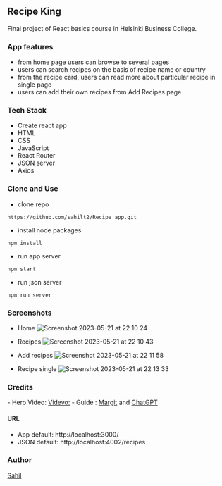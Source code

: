 ## Recipe King
Final project of React basics course in Helsinki Business College.

### App features
- from home page users can browse to several pages
- users can search recipes on the basis of recipe name or country
- from the recipe card, users can read more about particular recipe in single page
- users can add their own recipes from Add Recipes page

### Tech Stack
- Create react app
- HTML
- CSS
- JavaScript  
- React Router
- JSON server
- Axios

### Clone and Use
- clone repo
```
https://github.com/sahilt2/Recipe_app.git
````
- install node packages
```
npm install
````
- run app server
```
npm start
````
- run json server
```
npm run server
```


### Screenshots
- Home
![Screenshot 2023-05-21 at 22 10 24](https://github.com/sahilt2/Recipe_app/assets/78885935/17a6ae9b-4b00-48db-b2d4-be17a33763bc)

- Recipes
![Screenshot 2023-05-21 at 22 10 43](https://github.com/sahilt2/Recipe_app/assets/78885935/216324c2-1b9f-412a-8906-f4d3186bf7d5)


- Add recipes
![Screenshot 2023-05-21 at 22 11 58](https://github.com/sahilt2/Recipe_app/assets/78885935/85bb5705-67c0-44de-ad00-2207fd5e3461)

- Recipe single
![Screenshot 2023-05-21 at 22 13 33](https://github.com/sahilt2/Recipe_app/assets/78885935/54205f1c-843b-4159-97be-b2a96c87c06e)

### Credits
- Hero Video: [Videvo:](https://www.videvo.net/)
- Guide : [Margit](https://github.com/margittennosaar) and [ChatGPT](https://chat.openai.com/)

#### URL
- App default: http://localhost:3000/
- JSON default: http://localhost:4002/recipes

### Author
[Sahil](https://github.com/sahilt2)




